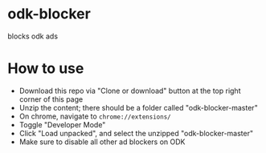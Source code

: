 # odk-blocker

blocks odk ads

# How to use

- Download this repo via "Clone or download" button at the top right corner of this page
- Unzip the content; there should be a folder called "odk-blocker-master"
- On chrome, navigate to `chrome://extensions/`
- Toggle "Developer Mode"
- Click "Load unpacked", and select the unzipped "odk-blocker-master"
- Make sure to disable all other ad blockers on ODK
